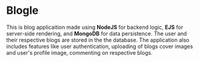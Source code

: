 # Blogle

This is blog applicaition made using **NodeJS** for backend logic, **EJS** for server-side rendering, and **MongoDB** for data persistence. The user and their respective blogs are stored in the the database. The application also includes features like user authentication, uploading of blogs cover images and user's profile image, commenting on respective blogs.
